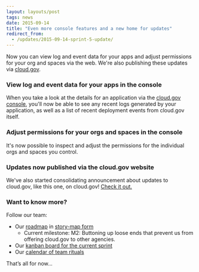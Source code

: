 ```yaml
---
layout: layouts/post
tags: news
date: 2015-09-14
title: "Even more console features and a new home for updates"
redirect_from:
  - /updates/2015-09-14-sprint-5-update/
---
```


Now you can view log and event data for your apps and adjust permissions for your org and spaces via the web. We're also publishing these updates via [cloud.gov](http://cloud.gov/updates/).

<!--more-->

### View log and event data for your apps in the console

When you take a look at the details for an application via the [cloud.gov console](http://console.cloud.gov), you'll now be able to see any recent logs generated by your application, as well as a list of recent deployment events from cloud.gov itself.

<!--
![Viewing logs for an app](/img/view-app-logs.png)

![Viewing events for an app](/img/view-app-events.png)
-->

### Adjust permissions for your orgs and spaces in the console

It's now possible to inspect and adjust the permissions for the individual orgs and spaces you control.

<!--
![Managing users for a space](/img/manage-space-users.png)

![Adjusting a single user's permissions](/img/adjust-a-single-user.png)
-->

### Updates now published via the cloud.gov website

We've also started consolidating announcement about updates to cloud.gov, like this one, on cloud.gov! [Check it out.](http://cloud.gov/updates/)

### Want to know more?

Follow our team:

- Our [roadmap](https://18f.storiesonboard.com/m/gov-dev) in [story-map form](http://jpattonassociates.com/wp-content/uploads/2015/03/story_mapping.pdf)
  - Current milestone: M2: Buttoning up loose ends that prevent us from offering cloud.gov to other agencies.
- Our [kanban board for the current sprint](https://trello.com/b/ChGzyepo/gov-dev)
- Our [calendar of team rituals](https://www.google.com/calendar/embed?src=gsa.gov_0samf7guodi7o2jhdp0ec99aks%40group.calendar.google.com&ctz=America/Los_Angeles)

That’s all for now...

